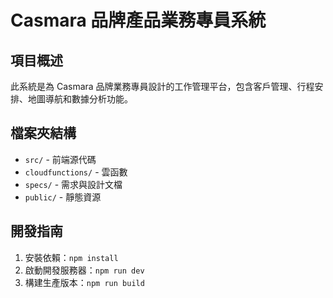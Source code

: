 # Casmara 品牌產品業務專員系統

## 項目概述

此系統是為 Casmara 品牌業務專員設計的工作管理平台，包含客戶管理、行程安排、地圖導航和數據分析功能。

## 檔案夾結構

- `src/` - 前端源代碼
- `cloudfunctions/` - 雲函數
- `specs/` - 需求與設計文檔
- `public/` - 靜態資源

## 開發指南

1. 安裝依賴：`npm install`
2. 啟動開發服務器：`npm run dev`
3. 構建生產版本：`npm run build`